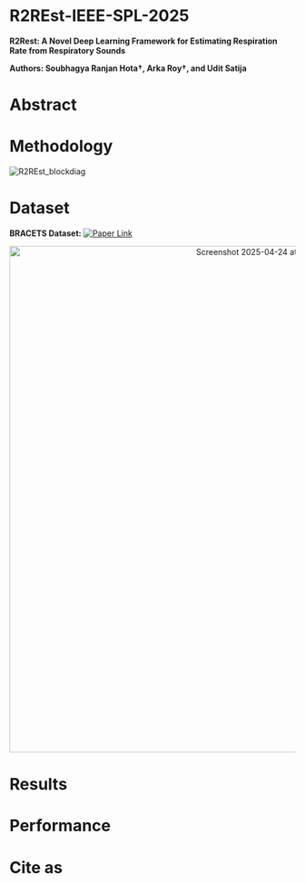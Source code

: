 # R2REst-IEEE-SPL-2025

**R2Rest: A Novel Deep Learning Framework for Estimating Respiration Rate from Respiratory Sounds**

**Authors: Soubhagya Ranjan Hota&dagger;, Arka Roy&dagger;, and Udit Satija**

# Abstract
<p align="justify">


# Methodology
![R2REst_blockdiag](https://github.com/user-attachments/assets/6e2d9ea2-6586-4e20-bf4a-43f3e14a5f4b)

# Dataset
**BRACETS Dataset:**  [![Paper Link](https://img.shields.io/badge/BRACETS%20Data-Mendeley%20Data-red)](https://data.mendeley.com/datasets/f43c7snks5/1)  
<p align="center">
  <img width="893" alt="Screenshot 2025-04-24 at 6 16 41 PM" src="https://github.com/user-attachments/assets/cdcd6982-0113-44bf-b7de-472f42ace1a5" />
</p>

# Results


# Performance

# Cite as
